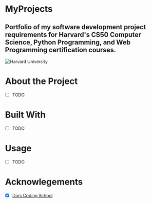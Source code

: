 # MyProjects
Portfolio of my software development project requirements for Harvard's CS50 Computer Science, Python Programming, and Web Programming certification courses.
---
![Harvard University](https://pll.harvard.edu/themes/custom/twel_scholar/logo.svg)
# About the Project
- [ ] TODO

# Built With
- [ ] TODO

# Usage
- [ ] TODO

# Acknowlegements
- [x]  [Dors Coding School](https://www.dorscodingschool.com/)
